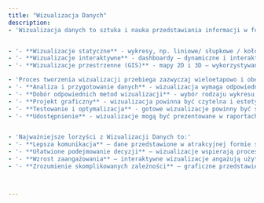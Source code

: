 ```yaml
---
title: "Wizualizacja Danych"
description: 
- 'Wizualizacja danych to sztuka i nauka przedstawiania informacji w formie graficznej, która ułatwia zrozumienie skomplikowanych zbiorów danych i odkrywanie ukrytych w nich wzorców, trendów, anomalii. Dzięki odpowiednio dobranym wizualizacjom możliwe jest skuteczniejsze podejmowanie decyzji, prezentowanie wyników analiz oraz komunikowanie kluczowych wniosków w sposób przejrzysty i przekonujący. Podstawowe typy wizualizacji to:'


- '- **Wizualizacje statyczne** - wykresy, np. liniowe/ słupkowe / kołowe itd. – idealne do prezentowania zmian w czasie, porównywania wartości i proporcji, mapy tematyczne - przedstawiające dane przestrzenne, tablice i diagramy - sumaryczne podsumowanie wyników analiz,'
- '- **Wizualizacje interaktywne** - dashboardy – dynamiczne i interaktywne panele umożliwiające eksplorację danych w czasie rzeczywistym, interaktywne mapy – pozwalające użytkownikom zbliżać, oddalać, wykonywać pomiary oraz eksplorować, nakładać i porównywać różnorodne warstwy danych, narzędzia typu drill-down – umożliwiające zagłębianie się w szczegóły danych poprzez kliknięcia na elementy wizualizacji i przekierowanie do bardziej szczegółowych analiz, wykresów, zestawień, '
- '- **Wizualizacje przestrzenne (GIS)** - mapy 2D i 3D – wykorzystywane do przedstawiania danych przestrzennych, t.j.: lokalizacje obiektów, zasięgi,trasy, bufory itd., heatmapy – wizualizacje natężenia zdarzeń w przestrzeni geograficznej, modele przestrzenne – zaawansowane analizy uwzględniające topografię, sieci drogowe, czy też obiekty infrastrukturalne. '

- 'Proces tworzenia wizualizacji przebiega zazwyczaj wieloetapowo i obejmuje kroki t.j.:'
- '- **Analiza i przygotowanie danych** - wizualizacja wymaga odpowiedniego przygotowania danych: ich oczyszczenia, transformacji oraz wyboru kluczowych elementów, które mają posłużyć graficznej prezentacji,'
- '- **Dobór odpowiednich metod wizualizacji** - wybór rodzaju wykresu, mapy lub diagramu zależy od charakteru danych i celu wizualizacji,'
- '- **Projekt graficzny** - wizualizacja powinna być czytelna i estetyczna. Ważn aspekty to: użycie odpowiedniej kolorystyki, minimalizm i eliminacja zbędnych elementów, odpowiedni dobór etykiet, opisów oraz legendy,'
- '- **Testowanie i optymalizacja** - gotowe wizualizacje powinny być sprawdzone pod kątem poprawności, czytelności i zrozumiałości,'
- '- **Udostępnienie** - wizualizacje mogą być prezentowane w raportach, publikacjach, na stronach internetowych, a także jako interaktywne aplikacje.'


- 'Najważniejsze lorzyści z Wizualizacji Danych to:'
- '- **Lepsza komunikacja** – dane przedstawione w atrakcyjnej formie są bardziej zrozumiałe i przekonujące-,'
- '- **Ułatwione podejmowanie decyzji** – wizualizacje wspierają proces analityczny, dostarczając jasnych wniosków,'
- '- **Wzrost zaangażowania** – interaktywne wizualizacje angażują użytkowników i pozwalają na samodzielne eksplorowanie danych,'
- '- **Zrozumienie skomplikowanych zależności** – graficzne przedstawienie danych pozwala szybko identyfikować wzorce, trendy, anomalie.'



---
```

